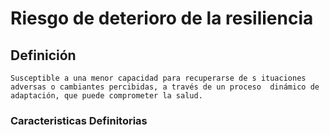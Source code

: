 # Riesgo de deterioro de la resiliencia
## Definición
	Susceptible a una menor capacidad para recuperarse de s ituaciones adversas o cambiantes percibidas, a través de un proceso  dinámico de adaptación, que puede comprometer la salud.

### Caracteristicas Definitorias


